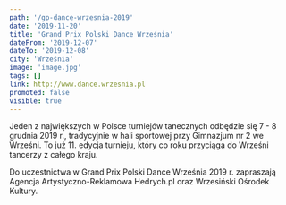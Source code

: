 ```yaml
---
path: '/gp-dance-wrzesnia-2019'
date: '2019-11-20'
title: 'Grand Prix Polski Dance Września'
dateFrom: '2019-12-07'
dateTo: '2019-12-08'
city: 'Września'
image: 'image.jpg'
tags: []
link: http://www.dance.wrzesnia.pl
promoted: false
visible: true
---
```

Jeden z największych w Polsce turniejów tanecznych odbędzie się 7 - 8 grudnia 2019 r., tradycyjnie w hali sportowej przy Gimnazjum nr 2 we Wrześni. To już 11. edycja turnieju, który co roku przyciąga do Wrześni tancerzy z całego kraju.

Do uczestnictwa w Grand Prix Polski Dance Września 2019 r. zapraszają Agencja Artystyczno-Reklamowa Hedrych.pl oraz Wrzesiński Ośrodek Kultury.
